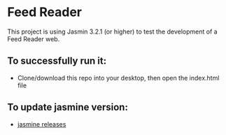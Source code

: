 # Feed Reader
This project is using Jasmin 3.2.1 (or higher) to test the development of a Feed Reader web.

## To successfully run it:
* Clone/download this repo into your desktop, then open the index.html file

## To update jasmine version:
* [jasmine releases](https://github.com/jasmine/jasmine/releases)